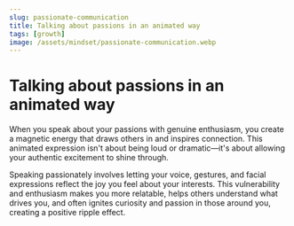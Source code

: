 ```yaml
---
slug: passionate-communication
title: Talking about passions in an animated way
tags: [growth]
image: /assets/mindset/passionate-communication.webp
---
```


# Talking about passions in an animated way

<!-- truncate -->

When you speak about your passions with genuine enthusiasm, you create a magnetic energy that draws
others in and inspires connection. This animated expression isn't about being loud or dramatic—it's
about allowing your authentic excitement to shine through.

Speaking passionately involves letting your voice, gestures, and facial expressions reflect the joy
you feel about your interests. This vulnerability and enthusiasm makes you more relatable, helps
others understand what drives you, and often ignites curiosity and passion in those around you,
creating a positive ripple effect.
